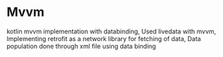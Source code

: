 # Mvvm

kotlin mvvm implementation with databinding,
Used livedata with mvvm,
Implementing retrofit as a network library for fetching of data,
Data population done through xml file using data binding
